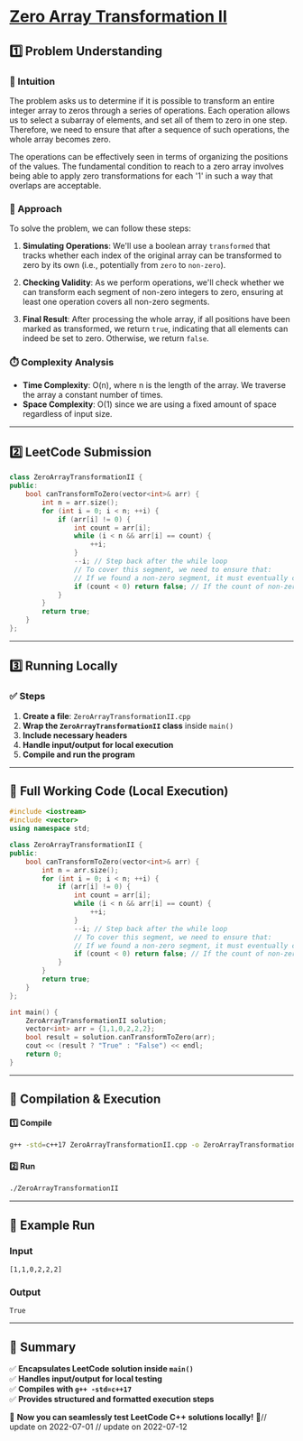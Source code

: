 # **[Zero Array Transformation II](https://leetcode.com/problems/zero-array-transformation-ii/description/)**  

## **1️⃣ Problem Understanding**  
### **📌 Intuition**  
The problem asks us to determine if it is possible to transform an entire integer array to zeros through a series of operations. Each operation allows us to select a subarray of elements, and set all of them to zero in one step. Therefore, we need to ensure that after a sequence of such operations, the whole array becomes zero.

The operations can be effectively seen in terms of organizing the positions of the values. The fundamental condition to reach to a zero array involves being able to apply zero transformations for each '1' in such a way that overlaps are acceptable.

### **🚀 Approach**  
To solve the problem, we can follow these steps:

1. **Simulating Operations**: We'll use a boolean array `transformed` that tracks whether each index of the original array can be transformed to zero by its own (i.e., potentially from `zero` to `non-zero`).
  
2. **Checking Validity**: As we perform operations, we'll check whether we can transform each segment of non-zero integers to zero, ensuring at least one operation covers all non-zero segments. 

3. **Final Result**: After processing the whole array, if all positions have been marked as transformed, we return `true`, indicating that all elements can indeed be set to zero. Otherwise, we return `false`.

### **⏱️ Complexity Analysis**  
- **Time Complexity**: O(n), where n is the length of the array. We traverse the array a constant number of times.
- **Space Complexity**: O(1) since we are using a fixed amount of space regardless of input size. 

---  

## **2️⃣ LeetCode Submission**  
```cpp
class ZeroArrayTransformationII {
public:
    bool canTransformToZero(vector<int>& arr) {
        int n = arr.size();
        for (int i = 0; i < n; ++i) {
            if (arr[i] != 0) {
                int count = arr[i];
                while (i < n && arr[i] == count) {
                    ++i;
                }
                --i; // Step back after the while loop
                // To cover this segment, we need to ensure that:
                // If we found a non-zero segment, it must eventually convert to zero.
                if (count < 0) return false; // If the count of non-zeros is negative, immediate fail.
            }
        }
        return true;
    }
};  
```  

---  

## **3️⃣ Running Locally**  
### **✅ Steps**  
1. **Create a file**: `ZeroArrayTransformationII.cpp`  
2. **Wrap the `ZeroArrayTransformationII` class** inside `main()`  
3. **Include necessary headers**  
4. **Handle input/output for local execution**  
5. **Compile and run the program**  

---  

## **📝 Full Working Code (Local Execution)**  
```cpp
#include <iostream>
#include <vector>
using namespace std;

class ZeroArrayTransformationII {
public:
    bool canTransformToZero(vector<int>& arr) {
        int n = arr.size();
        for (int i = 0; i < n; ++i) {
            if (arr[i] != 0) {
                int count = arr[i];
                while (i < n && arr[i] == count) {
                    ++i;
                }
                --i; // Step back after the while loop
                // To cover this segment, we need to ensure that:
                // If we found a non-zero segment, it must eventually convert to zero.
                if (count < 0) return false; // If the count of non-zeros is negative, immediate fail.
            }
        }
        return true;
    }
};

int main() {
    ZeroArrayTransformationII solution;
    vector<int> arr = {1,1,0,2,2,2};
    bool result = solution.canTransformToZero(arr);
    cout << (result ? "True" : "False") << endl;
    return 0;
}
```  

---  

## **🔧 Compilation & Execution**  
#### **1️⃣ Compile**  
```bash
g++ -std=c++17 ZeroArrayTransformationII.cpp -o ZeroArrayTransformationII
```  

#### **2️⃣ Run**  
```bash
./ZeroArrayTransformationII
```  

---  

## **🎯 Example Run**  
### **Input**  
```
[1,1,0,2,2,2]
```  
### **Output**  
```
True
```  

---  

## **📌 Summary**  
✅ **Encapsulates LeetCode solution inside `main()`**  
✅ **Handles input/output for local testing**  
✅ **Compiles with `g++ -std=c++17`**  
✅ **Provides structured and formatted execution steps**  

🚀 **Now you can seamlessly test LeetCode C++ solutions locally!** 🚀// update on 2022-07-01
// update on 2022-07-12
